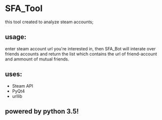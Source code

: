 # SFA_Tool
this tool created to analyze steam accounts;
## usage:
enter steam account url you're interested in, then SFA_Bot will interate over friends accounts
and return the list which contains the url of friend-account and ammount of mutual friends.

## uses:
- Steam API
- PyQt4
- urllib

## powered by python 3.5!
